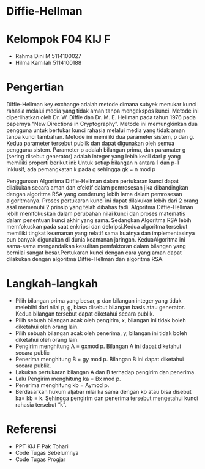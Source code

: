 # Diffie-Hellman
# Kelompok F04 KIJ F
- Rahma Dini M    5114100027
- Hilma Kamilah   5114100188
#
# Pengertian
Diffie-Hellman key exchange adalah metode dimana subyek menukar kunci rahasia melalui media yang tidak aman tanpa mengekspos kunci. Metode ini diperlihatkan oleh Dr. W. Diffie dan Dr. M. E. Hellman pada tahun 1976 pada papernya “New Directions in Cryptography”. Metode ini memungkinkan dua pengguna untuk bertukar kunci rahasia melalui media yang tidak aman tanpa kunci tambahan. Metode ini memiliki dua parameter sistem, p dan g. Kedua parameter tersebut publik dan dapat digunakan oleh semua pengguna sistem. Parameter p adalah bilangan prima, dan paramater g (sering disebut generator) adalah integer yang lebih kecil dari p yang memiliki properti berikut ini: Untuk setiap bilangan n antara 1 dan p-1 inklusif, ada pemangkatan k pada g sehingga gk = n mod p

Penggunaan Algoritma Diffie-Hellman dalam pertukaran kunci dapat dilakukan secara aman dan efektif dalam pemrosesan jika dibandingkan dengan algoritma RSA yang cenderung lebih lama dalam pemrosesan algoritmanya. Proses pertukaran kunci ini dapat dilakukan lebih dari 2 orang asal memenuhi 2 prinsip yang telah dibahas tadi. Algoritma Diffie-Hellman lebih memfokuskan dalam perubahan nilai kunci dan proses matematis dalam penentuan kunci akhir yang sama. Sedangkan Algoritma RSA lebih memfokuskan pada saat enkripsi dan dekripsi.Kedua algoritma tersebut memiliki tingkat keamanan yang relatif sama kuatnya dan implementasinya pun banyak digunakan di dunia keamanan jaringan. KeduaAlgoritma ini sama-sama mengandalkan kesulitan pemfaktoran dalam bilangan yang bernilai sangat besar.Pertukaran kunci dengan cara yang aman dapat dilakukan dengan algoritma Diffie-Hellman dan algoritma RSA.
#
# Langkah-langkah
- Pilih  bilangan  prima  yang  besar,  p  dan  bilangan integer  yang  tidak  melebihi  dari  nilai  p,  g,  biasa disebut  bilangan  basis  atau  generator.  Kedua bilangan tersebut dapat diketahui secara publik.
- Pilih  sebuah  bilangan  acak  oleh  pengirim,  x, bilangan ini tidak boleh diketahui oleh orang lain.
- Pilih  sebuah  bilangan  acak  oleh  penerima,  y, bilangan ini tidak boleh diketahui oleh orang lain.
- Pengirim  menghitung  A  =  gxmod  p.  Bilangan  A ini dapat diketahui secara public
- Penerima  menghitung  B  =  gy  mod  p.  Bilangan  B ini dapat diketahui secara publik.
- Lakukan  pertukaran  bilangan  A  dan  B  terhadap pengirim dan penerima.
- Lalu Pengirim menghitung ka = Bx mod p.
- Penerima menghitung kb = Aymod p.
- Berdasarkan  hukum  aljabar  nilai  ka  sama  dengan kb atau bisa disebut ka= kb = k. Sehingga pengirim dan  penerima  tersebut  mengetahui  kunci  rahasia tersebut “k”.
#
# Referensi
- PPT KIJ F Pak Tohari
- Code Tugas Sebelumnya
- Code Tugas Progjar

